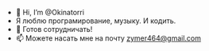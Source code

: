 - 👋 Hi, I’m @Okinatorri
- Я люблю програмирование, музыку. И кодить.
- 💞️ Готов сотрудничать!
- 📫 Можете насать мне на почту zymer464@gmail.com
